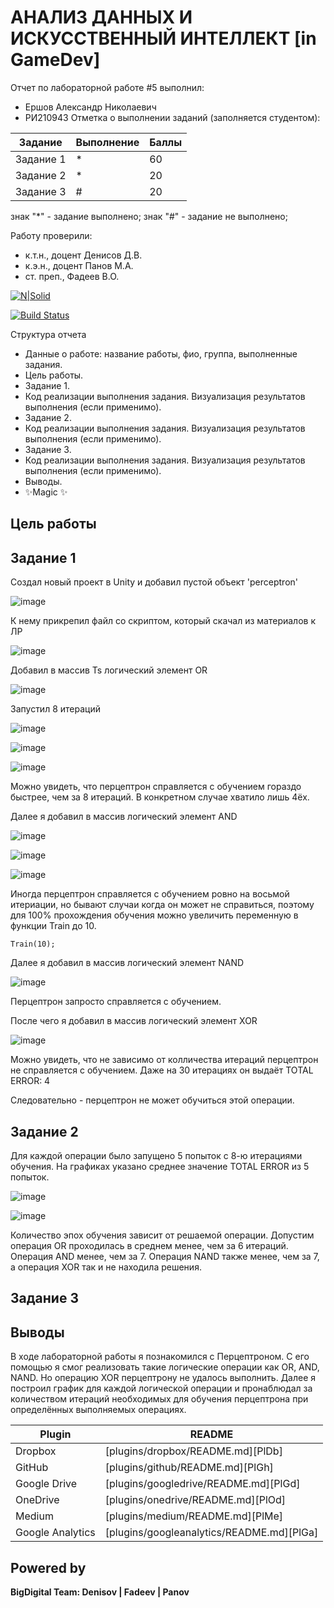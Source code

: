 # АНАЛИЗ ДАННЫХ И ИСКУССТВЕННЫЙ ИНТЕЛЛЕКТ [in GameDev]
Отчет по лабораторной работе #5 выполнил:
- Ершов Александр Николаевич
- РИ210943
Отметка о выполнении заданий (заполняется студентом):

| Задание | Выполнение | Баллы |
| ------ | ------ | ------ |
| Задание 1 | * | 60 |
| Задание 2 | * | 20 |
| Задание 3 | # | 20 |

знак "*" - задание выполнено; знак "#" - задание не выполнено;

Работу проверили:
- к.т.н., доцент Денисов Д.В.
- к.э.н., доцент Панов М.А.
- ст. преп., Фадеев В.О.

[![N|Solid](https://cldup.com/dTxpPi9lDf.thumb.png)](https://nodesource.com/products/nsolid)

[![Build Status](https://travis-ci.org/joemccann/dillinger.svg?branch=master)](https://travis-ci.org/joemccann/dillinger)

Структура отчета

- Данные о работе: название работы, фио, группа, выполненные задания.
- Цель работы.
- Задание 1.
- Код реализации выполнения задания. Визуализация результатов выполнения (если применимо).
- Задание 2.
- Код реализации выполнения задания. Визуализация результатов выполнения (если применимо).
- Задание 3.
- Код реализации выполнения задания. Визуализация результатов выполнения (если применимо).
- Выводы.
- ✨Magic ✨

## Цель работы

## Задание 1

Создал новый проект в Unity и добавил пустой объект 'perceptron'

![image](https://user-images.githubusercontent.com/105643001/204279686-caebbaf8-b693-452c-b194-d3c05ac6eedf.png)

К нему прикрепил файл со скриптом, который скачал из материалов к ЛР

![image](https://user-images.githubusercontent.com/105643001/204280354-b01c1c82-10c5-476a-b85c-12a06d92fe6e.png)

Добавил в массив Ts логический элемент OR

![image](https://user-images.githubusercontent.com/105643001/204282018-15237f0d-4c82-4568-89cf-924b7f65094f.png)

Запустил 8 итераций

![image](https://user-images.githubusercontent.com/105643001/204282940-dcc5df3a-3ab1-440b-87e7-af316a011a02.png)

![image](https://user-images.githubusercontent.com/105643001/204283025-e5b31de3-91a1-4784-8b52-9b78963431a0.png)

![image](https://user-images.githubusercontent.com/105643001/204283064-5d9056cb-7425-46aa-88da-f490b5485d4a.png)

Можно увидеть, что перцептрон справляется с обучением гораздо быстрее, чем за 8 итераций. В конкретном случае хватило лишь 4ёх.

Далее я добавил в массив логический элемент AND

![image](https://user-images.githubusercontent.com/105643001/204286533-5b659dc8-80b5-482d-9b37-9a2136ef2790.png)

![image](https://user-images.githubusercontent.com/105643001/204286580-78125417-5358-462a-936f-7758944797b9.png)

![image](https://user-images.githubusercontent.com/105643001/204286641-38f86b12-19d0-4687-886a-41ebf2e573c4.png)

Иногда перцептрон справляется с обучением ровно на восьмой итериации, но бывают случаи когда он может не справиться, поэтому для 100% прохождения обучения можно увеличить переменную в функции Train до 10.
```С#
Train(10);
```

Далее я добавил в массив логический элемент NAND

![image](https://user-images.githubusercontent.com/105643001/204286923-3bab89dc-0ed2-438d-ba1e-4b6c9890a40c.png)

Перцептрон запросто справляется с обучением.

После чего я добавил в массив логический элемент XOR

![image](https://user-images.githubusercontent.com/105643001/204288418-6f6dcb90-9e3c-466f-ad02-12d2e281c771.png)

Можно увидеть, что не зависимо от колличества итераций перцептрон не справляется с обучением. Даже на 30 итерациях он выдаёт TOTAL ERROR: 4

Следовательно - перцептрон не может обучиться этой операции.

## Задание 2

Для каждой операции было запущено 5 попыток с 8-ю итерациями обучения. На графиках указано среднее значение TOTAL ERROR из 5 попыток.

![image](https://user-images.githubusercontent.com/105643001/204300138-5c192f85-9644-4510-b109-1ba70fbf2228.png)

![image](https://user-images.githubusercontent.com/105643001/204300322-bdebbafc-18a0-489e-bb7f-9167bb68d746.png)

Количество эпох обучения зависит от решаемой операции. Допустим операция OR проходилась в среднем менее, чем за 6 итераций. Операция AND менее, чем за 7. Операция NAND также менее, чем за 7, а операция XOR так и не находила решения.

## Задание 3



## Выводы

В ходе лабораторной работы я познакомился с Перцептроном. С его помощью я смог реализовать такие логические операции как OR, AND, NAND. Но операцию XOR перцептрону не удалось выполнить. Далее я построил график для каждой логической операции и пронаблюдал за количеством итераций необходимых для обучения перцептрона при определённых выполняемых операциях.


| Plugin | README |
| ------ | ------ |
| Dropbox | [plugins/dropbox/README.md][PlDb] |
| GitHub | [plugins/github/README.md][PlGh] |
| Google Drive | [plugins/googledrive/README.md][PlGd] |
| OneDrive | [plugins/onedrive/README.md][PlOd] |
| Medium | [plugins/medium/README.md][PlMe] |
| Google Analytics | [plugins/googleanalytics/README.md][PlGa] |

## Powered by

**BigDigital Team: Denisov | Fadeev | Panov**
